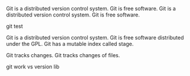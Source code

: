 Git is a distributed version control system.
Git is free software.
Git is a distributed version control system.
Git is free software.


git test


Git is a distributed version control system.
Git is free software distributed under the GPL.
Git has a mutable index called stage.

Git tracks changes.
Git tracks changes of files.

git work vs version lib
